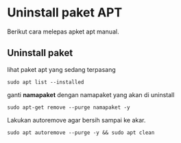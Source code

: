 # Uninstall paket APT
Berikut cara melepas apket apt manual.

## Uninstall paket
lihat paket apt yang sedang terpasang

    sudo apt list --installed

ganti **namapaket** dengan namapaket yang akan di uninstall

    sudo apt-get remove --purge namapaket -y
 Lakukan autoremove agar bersih sampai ke akar.

    sudo apt autoremove --purge -y && sudo apt clean
    
